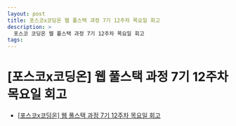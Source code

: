 ```yaml
---
layout: post
title: 포스코x코딩온 웹 풀스택 과정 7기 12주차 목요일 회고
description: >
  포스코 코딩온 웹 풀스택 과정 7기 12주차 목요일 회고
tags: 
---
```

# [포스코x코딩온] 웹 풀스택 과정 7기 12주차 목요일 회고

- [\[포스코x코딩온\] 웹 풀스택 과정 7기 12주차 목요일 회고](#포스코x코딩온-웹-풀스택-과정-7기-12주차-목요일-회고)

